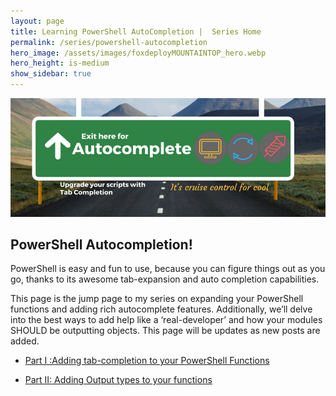 ```yaml
---
layout: page
title: Learning PowerShell AutoCompletion |  Series Home
permalink: /series/powershell-autocompletion
hero_image: /assets/images/foxdeployMOUNTAINTOP_hero.webp
hero_height: is-medium
show_sidebar: true
---
```


![depicts a highway road sign saying 'Upgrade your scripts with autocompletion'](../assets/images/2017/01/images/upgrade-your-code1.png)

## PowerShell Autocompletion!

PowerShell is easy and fun to use, because you can figure things out as you go, thanks to its awesome tab-expansion and auto completion capabilities.

This page is the jump page to my series on expanding your PowerShell functions and adding rich autocomplete features.  Additionally, we’ll delve into the best ways to add help like a ‘real-developer’ and how your modules SHOULD be outputting objects. This page will be updates as new posts are added.

* [Part I :Adding tab-completion to your PowerShell Functions](/blog/adding-tab-completion-to-your-powershell-functions.html)

* [Part II: Adding Output types to your functions](/2017/03/23/advanced-autocompletion-adding-output-types)